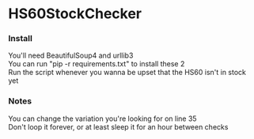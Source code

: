 # HS60StockChecker

### Install

You'll need BeautifulSoup4 and urllib3  
You can run "pip -r requirements.txt" to install these 2  
Run the script whenever you wanna be upset that the HS60 isn't in stock yet


### Notes
You can change the variation you're looking for on line 35  
Don't loop it forever, or at least sleep it for an hour between checks
